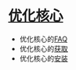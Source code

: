 # [优化核心](main_opticore.md)
- 优化核心的[FAQ](document/FAQ/opticore.md)
- 优化核心的[获取](getOpticore/index.md)
- 优化核心的[安装](document/install.md)